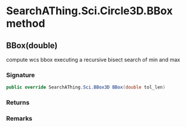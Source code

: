 # SearchAThing.Sci.Circle3D.BBox method
## BBox(double)
compute wcs bbox executing a recursive bisect search of min and max

### Signature
```csharp
public override SearchAThing.Sci.BBox3D BBox(double tol_len)
```
### Returns

### Remarks

